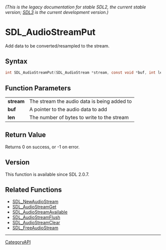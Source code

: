 ###### (This is the legacy documentation for stable SDL2, the current stable version; [SDL3](https://wiki.libsdl.org/SDL3/) is the current development version.)
# SDL_AudioStreamPut

Add data to be converted/resampled to the stream.

## Syntax

```c
int SDL_AudioStreamPut(SDL_AudioStream *stream, const void *buf, int len);

```

## Function Parameters

|                |                                             |
| -------------- | ------------------------------------------- |
| **stream**     | The stream the audio data is being added to |
| **buf**        | A pointer to the audio data to add          |
| **len**        | The number of bytes to write to the stream  |

## Return Value

Returns 0 on success, or -1 on error.

## Version

This function is available since SDL 2.0.7.

## Related Functions

* [SDL_NewAudioStream](SDL_NewAudioStream)
* [SDL_AudioStreamGet](SDL_AudioStreamGet)
* [SDL_AudioStreamAvailable](SDL_AudioStreamAvailable)
* [SDL_AudioStreamFlush](SDL_AudioStreamFlush)
* [SDL_AudioStreamClear](SDL_AudioStreamClear)
* [SDL_FreeAudioStream](SDL_FreeAudioStream)

----
[CategoryAPI](CategoryAPI)

